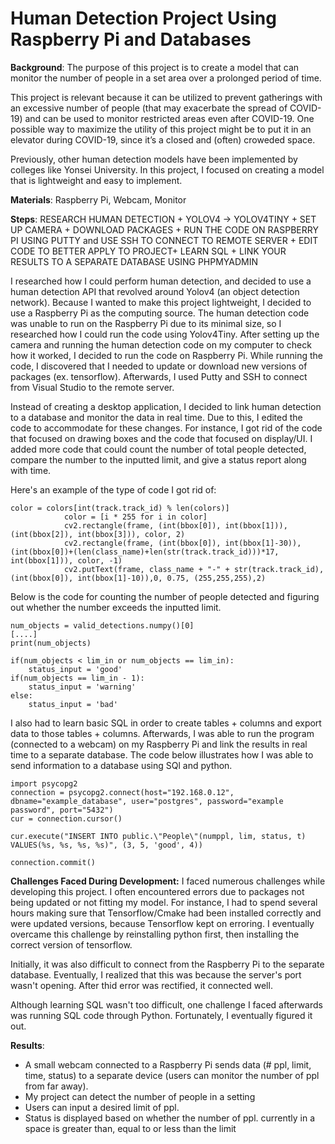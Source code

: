# Human Detection Project Using Raspberry Pi and Databases 

**Background**: 
The purpose of this project is to create a model that can monitor the number of people in a set area over a prolonged period of time. 

This project is relevant because it can be utilized to prevent gatherings with an excessive number of people (that may exacerbate the spread of COVID-19) and can be used to monitor restricted areas even after COVID-19. One possible way to maximize the utility of this project might be to put it in an elevator during COVID-19, since it’s a closed and (often) croweded space.

Previously, other human detection models have been implemented by colleges like Yonsei University. In this project, I focused on creating a model that is lightweight and easy to implement.


**Materials**: Raspberry Pi, Webcam, Monitor


**Steps**: RESEARCH HUMAN DETECTION + YOLOV4 -> YOLOV4TINY + SET UP CAMERA + DOWNLOAD PACKAGES + RUN THE CODE ON RASPBERRY PI USING PUTTY and USE SSH TO CONNECT TO REMOTE SERVER + EDIT CODE TO BETTER APPLY TO PROJECT+ LEARN SQL + LINK YOUR RESULTS TO A SEPARATE DATABASE USING PHPMYADMIN

I researched how I could perform human detection, and decided to use a human detection API that revolved around Yolov4 (an object detection network). Because I wanted to make this project lightweight, I decided to use a Raspberry Pi as the computing source. The human detection code was unable to run on the Raspberry Pi due to its minimal size, so I researched how I could run the code using Yolov4Tiny. After setting up the camera and running the human detection code on my computer to check how it worked, I decided to run the code on Raspberry Pi. While running the code, I discovered that I needed to update or download new versions of packages (ex. tensorflow). Afterwards, I used Putty and SSH to connect from Visual Studio to the remote server. 

Instead of creating a desktop application, I decided to link human detection to a database and monitor the data in real time. Due to this, I edited the code to accommodate for these changes. For instance, I got rid of the code that focused on drawing boxes and the code that focused on display/UI. I added more code that could count the number of total people detected, compare the number to the inputted limit, and give a status report along with time.

Here's an example of the type of code I got rid of:
````
color = colors[int(track.track_id) % len(colors)]
            color = [i * 255 for i in color]
            cv2.rectangle(frame, (int(bbox[0]), int(bbox[1])), (int(bbox[2]), int(bbox[3])), color, 2)
            cv2.rectangle(frame, (int(bbox[0]), int(bbox[1]-30)), (int(bbox[0])+(len(class_name)+len(str(track.track_id)))*17, int(bbox[1])), color, -1)
            cv2.putText(frame, class_name + "-" + str(track.track_id),(int(bbox[0]), int(bbox[1]-10)),0, 0.75, (255,255,255),2)
````
Below is the code for counting the number of people detected and figuring out whether the number exceeds the inputted limit.

````
num_objects = valid_detections.numpy()[0]
[....]
print(num_objects)

if(num_objects < lim_in or num_objects == lim_in):
    status_input = 'good'
if(num_objects == lim_in - 1):
    status_input = 'warning'   
else:
    status_input = 'bad'
````

I also had to learn basic SQL in order to create tables + columns and export data to those tables + columns. Afterwards, I was able to run the program (connected to a webcam) on my Raspberry Pi and link the results in real time to a separate database. The code below illustrates how I was able to send information to a database using SQl and python.

````
import psycopg2
connection = psycopg2.connect(host="192.168.0.12", dbname="example_database", user="postgres", password="example password", port="5432")
cur = connection.cursor()

cur.execute("INSERT INTO public.\"People\"(numppl, lim, status, t) VALUES(%s, %s, %s, %s)", (3, 5, 'good', 4))

connection.commit()
````

**Challenges Faced During Development:**
I faced numerous challenges while developing this project. I often encountered errors due to packages not being updated or not fitting my model. For instance, I had to spend several hours making sure that Tensorflow/Cmake had been installed correctly and were updated versions, because Tensorflow kept on erroring. I eventually overcame this challenge by reinstalling python first, then installing the correct version of tensorflow.

Initially, it was also difficult to connect from the Raspberry Pi to the separate database. Eventually, I realized that this was because the server's port wasn't opening. After thid error was rectified, it connected well.

Although learning SQL wasn't too difficult, one challenge I faced afterwards was running SQL code through Python. Fortunately, I eventually figured it out.

**Results**:
- A small webcam connected to a Raspberry Pi sends data (# ppl, limit, time, status) to a separate device (users can monitor the number of ppl from far away).
- My project can detect the number of people in a setting 
- Users can input a desired limit of ppl.
- Status is displayed based on whether the number of ppl. currently in a space is greater than, equal to or less than the limit